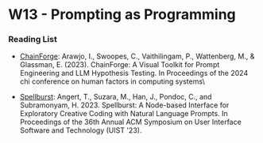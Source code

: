 # W13 - Prompting as Programming

### Reading List

* [ChainForge](https://chainforge.ai/): Arawjo, I., Swoopes, C., Vaithilingam, P., Wattenberg, M., & Glassman, E. (2023). ChainForge: A Visual Toolkit for Prompt Engineering and LLM Hypothesis Testing. In Proceedings of the 2024 chi conference on human factors in computing systems\

* [Spellburst](https://dl.acm.org/doi/abs/10.1145/3586183.3606719): Angert, T., Suzara, M., Han, J., Pondoc, C., and Subramonyam, H. 2023. Spellburst: A Node-based Interface for Exploratory Creative Coding with Natural Language Prompts. In Proceedings of the 36th Annual ACM Symposium on User Interface Software and Technology (UIST '23).

